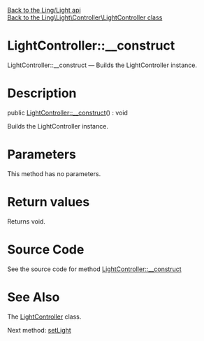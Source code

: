 [Back to the Ling/Light api](https://github.com/lingtalfi/Light/blob/master/doc/api/Ling/Light.md)<br>
[Back to the Ling\Light\Controller\LightController class](https://github.com/lingtalfi/Light/blob/master/doc/api/Ling/Light/Controller/LightController.md)


LightController::__construct
================



LightController::__construct — Builds the LightController instance.




Description
================


public [LightController::__construct](https://github.com/lingtalfi/Light/blob/master/doc/api/Ling/Light/Controller/LightController/__construct.md)() : void




Builds the LightController instance.




Parameters
================

This method has no parameters.


Return values
================

Returns void.








Source Code
===========
See the source code for method [LightController::__construct](https://github.com/lingtalfi/Light/blob/master/Controller/LightController.php#L33-L36)


See Also
================

The [LightController](https://github.com/lingtalfi/Light/blob/master/doc/api/Ling/Light/Controller/LightController.md) class.

Next method: [setLight](https://github.com/lingtalfi/Light/blob/master/doc/api/Ling/Light/Controller/LightController/setLight.md)<br>

